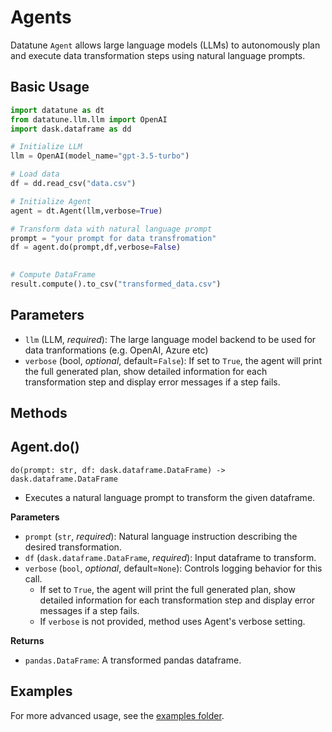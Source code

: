 # Agents

Datatune `Agent` allows large language models (LLMs) to autonomously plan and execute data transformation steps using natural language prompts.

## Basic Usage

```python
import datatune as dt
from datatune.llm.llm import OpenAI
import dask.dataframe as dd

# Initialize LLM
llm = OpenAI(model_name="gpt-3.5-turbo")

# Load data
df = dd.read_csv("data.csv")

# Initialize Agent
agent = dt.Agent(llm,verbose=True)

# Transform data with natural language prompt
prompt = "your prompt for data transfromation"
df = agent.do(prompt,df,verbose=False)
 

# Compute DataFrame
result.compute().to_csv("transformed_data.csv")
```

## Parameters

- `llm` (LLM, *required*): The large language model backend to be used for data tranformations (e.g. OpenAI, Azure etc)
- `verbose` (bool, *optional*, default=`False`): If set to `True`, the agent will print the full generated plan, show detailed information for each transformation step and display error messages if a step fails.


## Methods
## **Agent.do()**

  `do(prompt: str, df: dask.dataframe.DataFrame) -> dask.dataframe.DataFrame`
 - Executes a natural language prompt to transform the given dataframe.

**Parameters**  
  - `prompt` (`str`, *required*): Natural language instruction describing the desired transformation.  
  - `df` (`dask.dataframe.DataFrame`, *required*): Input dataframe to transform.  
  - `verbose` (`bool`, *optional*, default=`None`): Controls logging behavior for this call.
    - If set to `True`, the agent will print the full generated plan, show detailed information for each transformation step and display error messages if a step fails.
    - If `verbose` is not provided, method uses Agent's verbose setting.

  **Returns**  
  - `pandas.DataFrame`: A transformed pandas dataframe.  

## Examples

For more advanced usage, see the
[examples folder](https://github.com/vitalops/datatune/tree/main/examples).
